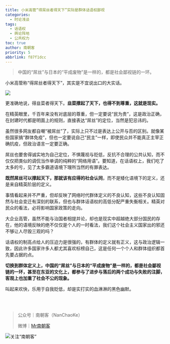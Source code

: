 ```yaml
---
title: 小米高管“得屌丝者得天下”实际是群体话语权鄙视
categories:
  - 时论浅谈
tags:
  - 话语权
  - 舆论阵地
  - 公共权力
toc: true
author: 南朝客
priority: 5
abbrlink: f87f1dcc
---
```


> 中国的“屌丝”与日本的“平成废物”是一样的，都是社会鄙视链的一环。

<!-- more -->

小米高管称“得屌丝者得天下”，其实是不宜说出口的大实话。

<img src="http://write.godread.cn/xiaomigaoguan/gaoguanshengmingtu.jpg" />

更准确地说，得韭菜者得天下。**韭菜撑起了天下，也得不到尊重，这就是现实。**



在精英眼里，千百年来没有对底层的尊重，但一定要说“民为贵”，这是政治正确，在封建时代都是明面上的规则，直接表达“屌丝”的定位，当然是犯忌讳的。



虽然很多网友都自嘲“被屌丝”了，实际上只不过是表达上公开与否的区别。就像某些国家搞“群体免疫”，但也一定要说自己“民主”一样，即使民众并不能真正主宰正确抗疫，但政治语言一定要正确。



屌丝也要舍得诚实地为自己定位，不惧蔑视与贬低，反抗不合理的公共认知，而不仅仅把类似的调侃当作单调的纯粹的“网络用语”。要知道，在话语权上，我们吃了太多的亏，见了太多霸道语境下理所当然的有罪表达。



**既然屌丝可以撑起天下，那就该有应得的社会认同**，而不是矮化语境下的定义，还是来自精英阶层的定义。



事情看起来并不严重，但却反映了网络时代群体定义的不良认知，这些不良认知固然与社会变迁有深刻的联系，但也与群体话语权的高低分配严重失衡相关。精英对民众的看法，必将影响国家政策的走向。



大企业高管，虽然不能与治国者相提并论，却也是现实中超越绝大部分国民的存在，他的语境反映的绝不仅仅是个人的一时看法，我们这个社会主义国家出的邪还不够让人尽毁三观的吗？



话语权的制高点给人的压迫力是很强的，有群体的定义就有正义，这与政治逻辑一致，因此许多国家许多人都尤其喜欢标榜自己，这是任何一个个人和群体组织都首先要占据的点。



**切换到群体定义上，中国的“屌丝”与日本的“平成废物”是一样的，都是社会鄙视链的一环，甚至在东亚的文化上，都参与了进步与落后的两个成功与失败的注脚，客观上也加重了社会不公的现象。**



叫起来欢快，乐用于自我贬低，却是实打实的血淋淋的黑色幽默。

<br/>

<br/>

> 公众号｜南朝客（NanChaoKe）
>
> 微博｜<a href="https://weibo.com/u/2821715870">Mr南朝客</a>

![关注“南朝客”](http://write.godread.cn/permanent/wxwbwzgzt.png)